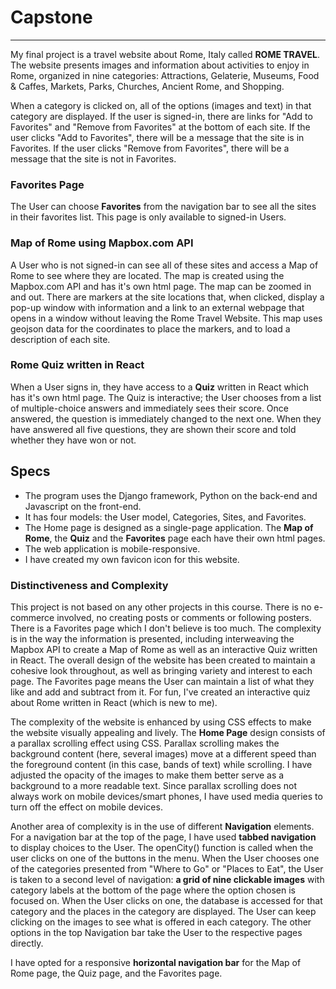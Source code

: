 # Capstone
***
My final project is a travel website about Rome, Italy called **ROME TRAVEL**. The website presents images and information about activities to enjoy in Rome, organized in nine categories: Attractions, Gelaterie, Museums, Food & Caffes, Markets, Parks, Churches, Ancient Rome, and Shopping.

When a category is clicked on, all of the options (images and text) in that category are displayed. If the user is signed-in, there are links for "Add to Favorites" and "Remove from Favorites" at the bottom of each site. If the user clicks "Add to Favorites", there will be a message that the site is in Favorites. If the user clicks "Remove from Favorites", there will be a message that the site is not in Favorites.

### Favorites Page ###
The User can choose **Favorites** from the navigation bar to see all the sites in their favorites list. This page is only available to signed-in Users.

### Map of Rome using Mapbox.com API
A User who is not signed-in can see all of these sites and access a Map of Rome to see where they are located. The map is created using the Mapbox.com API and has it's own html page. The map can be zoomed in and out. There are markers at the site locations that, when clicked, display a pop-up window with information and a link to an external webpage that opens in a window without leaving the Rome Travel Website. This map uses geojson data for the coordinates to place the markers, and to load a description of each site.

### Rome Quiz written in React
When a User signs in, they have access to a **Quiz** written in React which has it's own html page. The Quiz is interactive; the User chooses from a list of multiple-choice answers and immediately sees their score. Once answered, the question is immediately changed to the next one. When they have answered all five questions, they are shown their score and told whether they have won or not.

## Specs
* The program uses the Django framework, Python on the back-end and Javascript on the front-end.
* It has four models: the User model, Categories, Sites, and Favorites.
* The Home page is designed as a single-page application. The **Map of Rome**, the **Quiz** and the **Favorites** page each have their own html pages.
* The web application is mobile-responsive.
* I have created my own favicon icon for this website.

### Distinctiveness and Complexity
This project is not based on any other projects in this course. There is no e-commerce involved, no creating posts or comments or following posters. There is a Favorites page which I don't believe is too much. The complexity is in the way the information is presented, including interweaving the Mapbox API to create a Map of Rome as well as an interactive Quiz written in React. The overall design of the website has been created to maintain a cohesive look throughout, as well as bringing variety and interest to each page. The Favorites page means the User can maintain a list of what they like and add and subtract from it. For fun, I've created an interactive quiz about Rome written in React (which is new to me).

The complexity of the website is enhanced by using CSS effects to make the website visually appealing and lively. The **Home Page** design consists of a parallax scrolling effect using CSS. Parallax scrolling makes the background content (here, several images) move at a different speed than the foreground content (in this case, bands of text) while scrolling. I have adjusted the opacity of the images to make them better serve as a background to a more readable text. Since parallax scrolling does not always work on mobile devices/smart phones, I have used media queries to turn off the effect on mobile devices.

Another area of complexity is in the use of different **Navigation** elements. For a navigation bar at the top of the page, I have used **tabbed navigation** to display choices to the User. The openCity() function is called when the user clicks on one of the buttons in the menu. When the User chooses one of the categories presented from "Where to Go" or "Places to Eat", the User is taken to a second level of navigation: **a grid of nine clickable images** with category labels at the bottom of the page where the option chosen is focused on. When the User clicks on one, the database is accessed for that category and the places in the category are displayed. The User can keep clicking on the images to see what is offered in each category. The other options in the top Navigation bar take the User to the respective pages directly.

I have opted for a responsive **horizontal navigation bar** for the Map of Rome page, the Quiz page, and the Favorites page.


